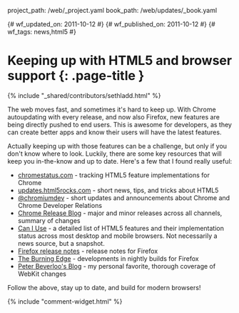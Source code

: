 project_path: /web/_project.yaml
book_path: /web/updates/_book.yaml

{# wf_updated_on: 2011-10-12 #}
{# wf_published_on: 2011-10-12 #}
{# wf_tags: news,html5 #}

# Keeping up with HTML5 and browser support {: .page-title }

{% include "_shared/contributors/sethladd.html" %}





The web moves fast, and sometimes it's hard to keep up. With Chrome autoupdating with every release, and now also Firefox, new features are being directly pushed to end users. This is awesome for developers, as they can create better apps and know their users will have the latest features.

Actually keeping up with those features can be a challenge, but only if you don't know where to look. Luckily, there are some key resources that will keep you in-the-know and up to date.  Here's a few that I found really useful:

<ul>
<li><a href="http://chromestatus.com">chromestatus.com</a> - tracking HTML5 feature implementations for Chrome</li>
<li><a href="http://updates.html5rocks.com">updates.html5rocks.com</a> - short news, tips, and tricks about HTML5</li>
<li><a href="http://twitter.com/chromiumdev">@chromiumdev</a> - short updates and announcements about Chrome and Chrome Developer Relations</li>
<li><a href="http://googlechromereleases.blogspot.com/">Chrome Release Blog</a> - major and minor releases across all channels, summary of changes</li>
<li><a href="http://caniuse.com">Can I Use</a> - a detailed list of HTML5 features and their implementation status across most desktop and mobile browsers. Not necessarily a news source, but a snapshot.</li>
<li><a href="http://www.mozilla.org/en-US/firefox/releases/">Firefox release notes</a> - release notes for Firefox</li>
<li><a href="http://www.squarefree.com/burningedge/">The Burning Edge</a> - developments in nightly builds for Firefox</li>
<li><a href="http://peter.sh/">Peter Beverloo's Blog</a> - my personal favorite, thorough coverage of WebKit changes</li>
</ul>

Follow the above, stay up to date, and build for modern browsers!


{% include "comment-widget.html" %}
